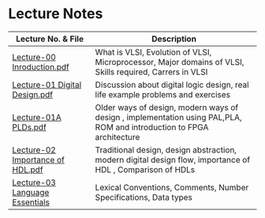 # Lecture Notes

| Lecture No. & File |Description  |
|--------------------|------------|
|[Lecture-00 Inroduction.pdf](https://github.com/pravinzode/Sept-2025-Verilog_HDL/blob/main/Lecture_Notes/Lecture-00%20Introduction.pdf)| What is VLSI, Evolution of VLSI, Microprocessor, Major domains of VLSI, Skills required, Carrers in VLSI |
|[Lecture-01 Digital Design.pdf](https://github.com/pravinzode/Sept-2025-Verilog_HDL/blob/main/Lecture_Notes/Lecture-01%20Digital%20Design.pdf)|Discussion about digital logic design, real life example problems and exercises |
|[Lecture-01A PLDs.pdf](https://github.com/pravinzode/Sept-2025-Verilog_HDL/blob/main/Lecture_Notes/Lecture-01A%20%20PLDs.pdf)|Older ways of design, modern ways of design , implementation using PAL,PLA, ROM and introduction to FPGA architecture|
|[Lecture-02 Importance of HDL.pdf](https://github.com/pravinzode/Sept-2025-Verilog_HDL/blob/main/Lecture_Notes/Lecture-02%20Importance%20of%20HDL.pdf)|Traditional design, design abstraction, modern digital design flow, importance of HDL , Comparison of HDLs|
|[Lecture-03 Language Essentials ](https://github.com/pravinzode/Sept-2025-Verilog_HDL/blob/main/Lecture_Notes/Lecture-03%20Language%20Essentials.pdf)|Lexical Conventions, Comments, Number Specifications, Data types|




